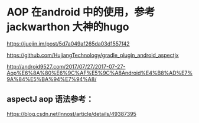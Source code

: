 # AOP  在android 中的使用，参考jackwarthon 大神的hugo
https://juejin.im/post/5d7a049af265da03d1557f42

https://github.com/HujiangTechnology/gradle_plugin_android_aspectjx

http://android9527.com/2017/07/27/2017-07-27-Aop%E6%8A%80%E6%9C%AF%E5%9C%A8Android%E4%B8%AD%E7%9A%84%E5%BA%94%E7%94%A8/


## aspectJ  aop 语法参考：
https://blog.csdn.net/innost/article/details/49387395